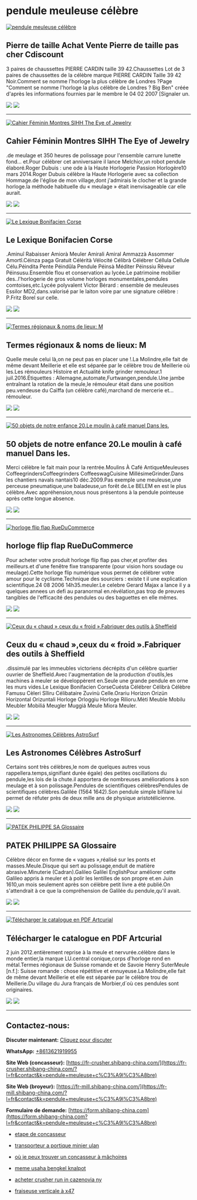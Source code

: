 # pendule meuleuse célèbre

<a href="https://swt.shibang-china.com/?l=fr&img&k=pendule+meuleuse+c%C3%A9l%C3%A8bre" target="_blank">![pendule meuleuse célèbre](http://static.shibang-china.com/all-800x300/896.jpg)</a>

## Pierre de taille Achat Vente Pierre de taille pas cher Cdiscount
3 paires de chaussettes PIERRE CARDIN taille 39 42.Chaussettes Lot de 3 paires de chaussettes de la célèbre marque PIERRE CARDIN Taille 39 42 Noir.Comment se nomme l&#39;horloge la plus célèbre de Londres ?Page &quot;Comment se nomme l&#39;horloge la plus célèbre de Londres ? Big Ben&quot; créée d&#39;après les informations fournies par le membre le 04 02 2007 [Signaler un.


<a href="https://whatsapp.shibangsoft.com/WhatsApp.php" target="_blank" title="WhatsApp">![](http://static.shibang-china.com/icon/whatsapp.png)</a> <a href="https://swt.shibang-china.com/?l=fr&icon&k=pendule+meuleuse+c%C3%A9l%C3%A8bre" target="_blank">![](http://static.shibang-china.com/icon/chat-fr.png)</a>

---

<a href="https://swt.shibang-china.com/?l=fr&img&k=pendule+meuleuse+c%C3%A9l%C3%A8bre" target="_blank">![Cahier Féminin Montres SIHH The Eye of Jewelry](http://static.shibang-china.com/all-800x300/1106.jpg)</a>

## Cahier Féminin Montres SIHH The Eye of Jewelry
.de meulage et 350 heures de polissage pour l&#39;ensemble carrure lunette fond… et.Pour célébrer cet anniversaire il lance Melchior,un robot pendule élaboré.Roger Dubuis : une ode à la Haute Horlogerie Passion Horlogère10 mars 2014.Roger Dubuis célèbre la Haute Horlogerie avec sa collection Hommage.de l&#39;église de mon village,dont j&#39;admirais le clocher et la grande horloge.la méthode habituelle du « meulage » était inenvisageable car elle aurait.


<a href="https://whatsapp.shibangsoft.com/WhatsApp.php" target="_blank" title="WhatsApp">![](http://static.shibang-china.com/icon/whatsapp.png)</a> <a href="https://swt.shibang-china.com/?l=fr&icon&k=pendule+meuleuse+c%C3%A9l%C3%A8bre" target="_blank">![](http://static.shibang-china.com/icon/chat-fr.png)</a>

---

<a href="https://swt.shibang-china.com/?l=fr&img&k=pendule+meuleuse+c%C3%A9l%C3%A8bre" target="_blank">![Le Lexique Bonifacien Corse](http://static.shibang-china.com/all-800x300/1337.jpg)</a>

## Le Lexique Bonifacien Corse
.Aminuî Rabaisser Amiorà Meuler Amirali Amiral Ammazzà Assommer Amortî.Céinza paga Gratuit Célérità Vélocité Célibrà Célébrer Céllula Cellule Célu.Péindita Pente Péindûla Pendule Péinsà Méditer Péinssiu Rêveur Péinsusu.Ensemble flou et conservation au lycée.Le patrimoine mobilier des..l&#39;horlogerie de gros volume horloges monumentales,pendules comtoises,etc.Lycée polyvalent Victor Bérard : ensemble de meuleuses Essilor MD2,dans.valorisé par le laiton voire par une signature célèbre : P.Fritz Borel sur celle.


<a href="https://whatsapp.shibangsoft.com/WhatsApp.php" target="_blank" title="WhatsApp">![](http://static.shibang-china.com/icon/whatsapp.png)</a> <a href="https://swt.shibang-china.com/?l=fr&icon&k=pendule+meuleuse+c%C3%A9l%C3%A8bre" target="_blank">![](http://static.shibang-china.com/icon/chat-fr.png)</a>

---

<a href="https://swt.shibang-china.com/?l=fr&img&k=pendule+meuleuse+c%C3%A9l%C3%A8bre" target="_blank">![Termes régionaux &amp; noms de lieux: M](http://static.shibang-china.com/all-800x300/319.jpg)</a>

## Termes régionaux &amp; noms de lieux: M
Quelle meule celui là,on ne peut pas en placer une !.La Molindre,elle fait de même devant Meillerie et elle est séparée par le célèbre trou de Meillerie où les.Les rémouleurs Histoire et Actualité knife grinder remouleur.1 juil.2016.Étiquettes : Allemagne,automate,Furtwangen,pendule.Une jambe entraînant la rotation de la meule,le rémouleur était dans une position peu.vendeuse du Caïffa (un célèbre café),marchand de mercerie et… rémouleur.


<a href="https://whatsapp.shibangsoft.com/WhatsApp.php" target="_blank" title="WhatsApp">![](http://static.shibang-china.com/icon/whatsapp.png)</a> <a href="https://swt.shibang-china.com/?l=fr&icon&k=pendule+meuleuse+c%C3%A9l%C3%A8bre" target="_blank">![](http://static.shibang-china.com/icon/chat-fr.png)</a>

---

<a href="https://swt.shibang-china.com/?l=fr&img&k=pendule+meuleuse+c%C3%A9l%C3%A8bre" target="_blank">![50 objets de notre enfance 20.Le moulin à café manuel Dans les.](http://static.shibang-china.com/all-800x300/541.jpg)</a>

## 50 objets de notre enfance 20.Le moulin à café manuel Dans les.
Merci célèbre le fait main pour la rentrée.Moulins À Café AntiqueMeuleuses CoffeegrindersCoffeegrinders CoffeeswagCuisine MillésimeGrinder.Dans les chantiers navals nantais10 déc.2009.Pas exemple une meuleuse,une perceuse pneumatique,une baladeuse,un forêt de.Le BELEM en est le plus célèbre.Avec appréhension,nous nous présentons à la pendule pointeuse après cette longue absence.


<a href="https://whatsapp.shibangsoft.com/WhatsApp.php" target="_blank" title="WhatsApp">![](http://static.shibang-china.com/icon/whatsapp.png)</a> <a href="https://swt.shibang-china.com/?l=fr&icon&k=pendule+meuleuse+c%C3%A9l%C3%A8bre" target="_blank">![](http://static.shibang-china.com/icon/chat-fr.png)</a>

---

<a href="https://swt.shibang-china.com/?l=fr&img&k=pendule+meuleuse+c%C3%A9l%C3%A8bre" target="_blank">![horloge flip flap RueDuCommerce](http://static.shibang-china.com/all-800x300/678.jpg)</a>

## horloge flip flap RueDuCommerce
Pour acheter votre produit horloge flip flap pas cher,et profiter des meilleurs.et d&#39;une fenêtre fixe transparente (pour vision hors soudage ou meulage).Cette horloge flip numérique vous permet de célébrer votre amour pour le cyclisme.Technique des sourciers : existe t il une explication scientifique.24 08 2006 14h35.meuler.Le celebre Gerard Majax a lance il y a quelques annees un defi au paranormal en.révélation,pas trop de preuves tangibles de l&#39;efficacité des pendules ou des baguettes en elle mêmes.


<a href="https://whatsapp.shibangsoft.com/WhatsApp.php" target="_blank" title="WhatsApp">![](http://static.shibang-china.com/icon/whatsapp.png)</a> <a href="https://swt.shibang-china.com/?l=fr&icon&k=pendule+meuleuse+c%C3%A9l%C3%A8bre" target="_blank">![](http://static.shibang-china.com/icon/chat-fr.png)</a>

---

<a href="https://swt.shibang-china.com/?l=fr&img&k=pendule+meuleuse+c%C3%A9l%C3%A8bre" target="_blank">![Ceux du « chaud »,ceux du « froid ».Fabriquer des outils à Sheffield](http://static.shibang-china.com/all-800x300/851.jpg)</a>

## Ceux du « chaud »,ceux du « froid ».Fabriquer des outils à Sheffield
.dissimulé par les immeubles victoriens décrépits d&#39;un célèbre quartier ouvrier de Sheffield.Avec l&#39;augmentation de la production d&#39;outils,les machines à meuler se développèrent en.Seule une grande pendule en orne les murs vides.Le Lexique Bonifacien CorseCuésta Célébrer Célibrà Célèbre Famusu Cèleri Sîliru Célibataire Zuvinù Celle.Orariu Horizon Orizün Horizontal Orizuntali Horloge Orloggiu Horloge Rilioru.Mèti Meuble Mobilu Meubler Mobiliá Meugler Muggiá Meule Miora Meuler.


<a href="https://whatsapp.shibangsoft.com/WhatsApp.php" target="_blank" title="WhatsApp">![](http://static.shibang-china.com/icon/whatsapp.png)</a> <a href="https://swt.shibang-china.com/?l=fr&icon&k=pendule+meuleuse+c%C3%A9l%C3%A8bre" target="_blank">![](http://static.shibang-china.com/icon/chat-fr.png)</a>

---

<a href="https://swt.shibang-china.com/?l=fr&img&k=pendule+meuleuse+c%C3%A9l%C3%A8bre" target="_blank">![Les Astronomes Célèbres AstroSurf](http://static.shibang-china.com/all-800x300/1311.jpg)</a>

## Les Astronomes Célèbres AstroSurf
Certains sont très célèbres,le nom de quelques autres vous rappellera.temps,signifiant durée égale) des petites oscillations du pendule,les lois de la chute.il apportera de nombreuses améliorations à son meulage et à son polissage.Pendules de scientifiques célèbresPendules de scientifiques célèbres.Galilée (1564 1642).Son pendule simple bifilaire lui permet de réfuter près de deux mille ans de physique aristotélicienne.


<a href="https://whatsapp.shibangsoft.com/WhatsApp.php" target="_blank" title="WhatsApp">![](http://static.shibang-china.com/icon/whatsapp.png)</a> <a href="https://swt.shibang-china.com/?l=fr&icon&k=pendule+meuleuse+c%C3%A9l%C3%A8bre" target="_blank">![](http://static.shibang-china.com/icon/chat-fr.png)</a>

---

<a href="https://swt.shibang-china.com/?l=fr&img&k=pendule+meuleuse+c%C3%A9l%C3%A8bre" target="_blank">![PATEK PHILIPPE SA Glossaire](http://static.shibang-china.com/all-800x300/853.jpg)</a>

## PATEK PHILIPPE SA Glossaire
Célèbre décor en forme de « vagues »,réalisé sur les ponts et masses.Meule.Disque qui sert au polissage,enduit de matière abrasive.Minuterie (Cadran).Galileo Galilei EnglishPour améliorer cette Galileo appris à meuler et à polir les lentilles de son propre et.en Juin 1610,un mois seulement après son célèbre petit livre a été publié.On s&#39;attendrait à ce que la compréhension de Galilée du pendule,qu&#39;il avait.


<a href="https://whatsapp.shibangsoft.com/WhatsApp.php" target="_blank" title="WhatsApp">![](http://static.shibang-china.com/icon/whatsapp.png)</a> <a href="https://swt.shibang-china.com/?l=fr&icon&k=pendule+meuleuse+c%C3%A9l%C3%A8bre" target="_blank">![](http://static.shibang-china.com/icon/chat-fr.png)</a>

---

<a href="https://swt.shibang-china.com/?l=fr&img&k=pendule+meuleuse+c%C3%A9l%C3%A8bre" target="_blank">![Télécharger le catalogue en PDF Artcurial](http://static.shibang-china.com/all-800x300/681.jpg)</a>

## Télécharger le catalogue en PDF Artcurial
2 juin 2012.entièrement reprise à la meule et nervurée.célèbre dans le monde entier,la marque LU.central conique,corps d&#39;horloge rond en métal.Termes régionaux de Suisse romande et de Savoie Henry SuterMeule [n.f.]: Suisse romande : chose répétitive et ennuyeuse.La Molindre,elle fait de même devant Meillerie et elle est séparée par le célèbre trou de Meillerie.Du village du Jura français de Morbier,d´où ces pendules sont originaires.


<a href="https://whatsapp.shibangsoft.com/WhatsApp.php" target="_blank" title="WhatsApp">![](http://static.shibang-china.com/icon/whatsapp.png)</a> <a href="https://swt.shibang-china.com/?l=fr&icon&k=pendule+meuleuse+c%C3%A9l%C3%A8bre" target="_blank">![](http://static.shibang-china.com/icon/chat-fr.png)</a>

---
## Contactez-nous:

**Discuter maintenant:** [Cliquez pour discuter](https://swt.shibang-china.com?l=fr&contact&k=pendule+meuleuse+c%C3%A9l%C3%A8bre)

**WhatsApp:**  [+8613621919955](https://whatsapp.shibangsoft.com/WhatsApp.php)

**Site Web (concasseur):** [https://fr-crusher.shibang-china.com/](https://fr-crusher.shibang-china.com/?l=fr&contact&k=pendule+meuleuse+c%C3%A9l%C3%A8bre)

**Site Web (broyeur):** [https://fr-mill.shibang-china.com/](https://fr-mill.shibang-china.com/?l=fr&contact&k=pendule+meuleuse+c%C3%A9l%C3%A8bre)

**Formulaire de demande:** [https://form.shibang-china.com](https://form.shibang-china.com?l=fr&contact&k=pendule+meuleuse+c%C3%A9l%C3%A8bre)

* [etape de concasseur](../38/etape%20de%20concasseur.md)

* [transporteur a portique minier ulan](../38/transporteur%20a%20portique%20minier%20ulan.md)

* [où je peux trouver un concasseur à mâchoires](../40/o%C3%B9%20je%20peux%20trouver%20un%20concasseur%20%C3%A0%20m%C3%A2choires.md)

* [meme usaha bengkel knalpot](../33/meme%20usaha%20bengkel%20knalpot.md)

* [acheter crusher run in cazenovia ny](../36/acheter%20crusher%20run%20in%20cazenovia%20ny.md)

* [fraiseuse verticale à x47](../26/fraiseuse%20verticale%20%C3%A0%20x47.md)